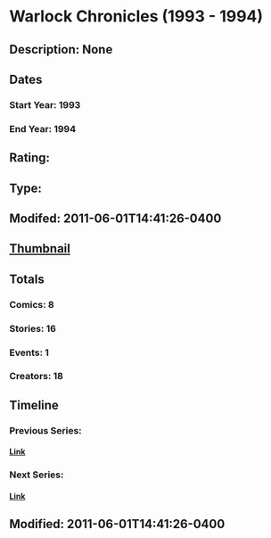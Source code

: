# Warlock Chronicles (1993 - 1994)
## Description: None
## Dates
### Start Year: 1993
### End Year: 1994
## Rating: 
## Type: 
## Modifed: 2011-06-01T14:41:26-0400
## [Thumbnail](http://i.annihil.us/u/prod/marvel/i/mg/5/e0/4bb50b9634b33.jpg)
## Totals
### Comics: 8
### Stories: 16
### Events: 1
### Creators: 18
## Timeline
### Previous Series: 
#### [Link]()
### Next Series: 
#### [Link]()
## Modified: 2011-06-01T14:41:26-0400